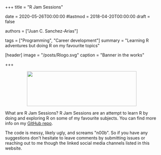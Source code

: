 +++
title = "R Jam Sessions"

date = 2020-05-26T00:00:00
#lastmod = 2018-04-20T00:00:00
draft = false

authors = ["Juan C. Sanchez-Arias"]

tags = ["Programming", "Career development"]
summary = "Learning R adventures but doing R on my favourite topics"

[header]
image = "/posts/Rlogo.svg"
caption = "Banner in the works"

+++
<p align="center">
<img src="https://i.kym-cdn.com/entries/icons/original/000/023/987/overcome.jpg"width="360" height="115">
</p>

What are R Jam Sessions?
R Jam Sessions are an attempt to learn R by doing and exploring R on some of my favourite subjects. You can find more info on my [GitHub repo](https://github.com/juansamdphd/rjam).

The code is messy, likely ugly, and screams "n00b". So if you have any suggestions don't hesitate to leave comments by submitting issues or reaching out to me though the linked social media channels listed in this website.